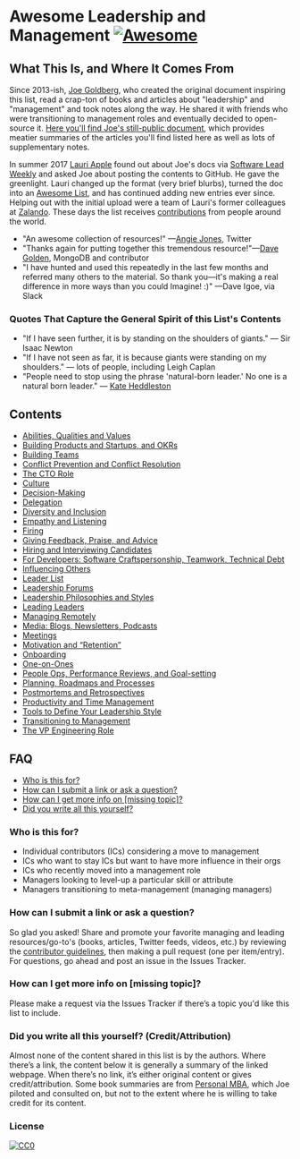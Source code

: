 # Awesome Leadership and Management [![Awesome](https://cdn.rawgit.com/sindresorhus/awesome/d7305f38d29fed78fa85652e3a63e154dd8e8829/media/badge.svg)](https://github.com/sindresorhus/awesome)

## What This Is, and Where It Comes From
Since 2013-ish, [Joe Goldberg](https://twitter.com/tenaciousjoe), who created the original document inspiring this list, read a crap-ton of books and articles about "leadership" and "management" and took notes along the way. He shared it with friends who were transitioning to management roles and eventually decided to open-source it. [Here you'll find Joe's still-public document](https://docs.google.com/document/d/1R1O0OEsQpZcBcLheRlomDrmR2tyEpdRNFnjbLALmbH4/edit#heading=h.loq53mbwc6ut), which provides meatier summaries of the articles you'll find listed here as well as lots of supplementary notes.

In summer 2017 [Lauri Apple](https://twitter.com/lauri_apple) found out about Joe's docs via [Software Lead Weekly](http://softwareleadweekly.com/) and asked Joe about posting the contents to GitHub. He gave the greenlight. Lauri changed up the format (very brief blurbs), turned the doc into an [Awesome List](https://github.com/sindresorhus/awesome), and has continued adding new entries ever since. Helping out with the initial upload were a team of Lauri's former colleagues at [Zalando](https://jobs.zalando.com/tech/). These days the list receives [contributions](CONTRIBUTING.md) from people around the world.

- "An awesome collection of resources!" —[Angie Jones](https://twitter.com/techgirl1908/status/888771075294642178), Twitter
- "Thanks again for putting together this tremendous resource!"—[Dave Golden](https://twitter.com/xdg), MongoDB and contributor
- "I have hunted and used this repeatedly in the last few months and referred many others to the material. So thank you—it's making a real difference in more ways than you could Imagine! :)" —Dave Igoe, via Slack

### Quotes That Capture the General Spirit of this List's Contents
- "If I have seen further, it is by standing on the shoulders of giants." — Sir Isaac Newton
- "If I have not seen as far, it is because giants were standing on my shoulders." — lots of people, including Leigh Caplan
- "People need to stop using the phrase 'natural-born leader.' No one is a natural born leader." — [Kate Heddleston](https://twitter.com/heddle317) 

## Contents
- [Abilities, Qualities and Values](Abilities-Qualities-Values.md)
- [Building Products and Startups, and OKRs](Building-Products-and-Startups-OKRs.md)
- [Building Teams](Building-Teams.md)
- [Conflict Prevention and Conflict Resolution](Conflict-Prevention-Resolution.md)
- [The CTO Role](The-CTO-role.md)
- [Culture](Culture.md)
- [Decision-Making](Decision-Making.md)
- [Delegation](Delegation.md)
- [Diversity and Inclusion](Diversity-and-Inclusion.md)
- [Empathy and Listening](Empathy-and-Listening.md)
- [Firing](Firing.md)
- [Giving Feedback, Praise, and Advice](Giving-Feedback-Praise-and-Advice.md)
- [Hiring and Interviewing Candidates](Hiring-and-Interviewing.md)
- [For Developers: Software Craftspersonship, Teamwork, Technical Debt](For-Developers-Teamwork-TechDebt.md)
- [Influencing Others](Influencing-Others.md)
- [Leader List](Leader-List.md)
- [Leadership Forums](Leadership-Forums.md)
- [Leadership Philosophies and Styles](Leadership-Philosophies-and-Styles.md)
- [Leading Leaders](Leading-Leaders.md)
- [Managing Remotely](Managing-Remotely.md)
- [Media: Blogs, Newsletters, Podcasts](Media-Blogs-Newsletters-Podcasts.md)
- [Meetings](Meetings.md)
- [Motivation and “Retention”](/Motivation-Retention.md)
- [Onboarding](Onboarding.md)
- [One-on-Ones](One-on-Ones.md)
- [People Ops, Performance Reviews, and Goal-setting](People-Ops-Perf-Reviews-and-Goal-setting.md)
- [Planning, Roadmaps and Processes](Planning-roadmaps.md)
- [Postmortems and Retrospectives](Postmortems-Retrospectives.md)
- [Productivity and Time Management](Productivity-and-Time-Management.md)
- [Tools to Define Your Leadership Style](Tools-to-Define-Your-Leadership-Style.md)
- [Transitioning to Management](https://github.com/LappleApple/awesome-leading-and-managing/blob/master/Transitioning%20to%20Management.md)
- [The VP Engineering Role](The-VP-Engineering-Role.md)

## FAQ
- [Who is this for?](#who-is-this-for)
- [How can I submit a link or ask a question?](#how-can-i-submit-a-link-or-ask-a-question)
- [How can I get more info on [missing topic]?](#how-can-i-get-more-info-on-missing-topic)
- [Did you write all this yourself?](#did-you-write-all-this-yourself-creditattribution)

### Who is this for?
- Individual contributors (ICs) considering a move to management
- ICs who want to stay ICs but want to have more influence in their orgs
- ICs who recently moved into a management role
- Managers looking to level-up a particular skill or attribute
- Managers transitioning to meta-management (managing managers)

### How can I submit a link or ask a question?
So glad you asked! Share and promote your favorite managing and leading resources/go-to's (books, articles, Twitter feeds, videos, etc.) by reviewing the [contributor guidelines](CONTRIBUTING.md), then making a pull request (one per item/entry). For questions, go ahead and post an issue in the Issues Tracker. 

### How can I get more info on [missing topic]?
Please make a request via the Issues Tracker if there’s a topic you'd like this list to include.

### Did you write all this yourself? (Credit/Attribution)
Almost none of the content shared in this list is by the authors. Where there’s a link, the content below it is generally a summary of the linked webpage. When there’s no link, it’s either original content or gives credit/attribution. Some book summaries are from [Personal MBA](https://personalmba.com/), which Joe piloted and consulted on, but not to the extent where he is willing to take credit for its content.

### License

[![CC0](http://mirrors.creativecommons.org/presskit/buttons/88x31/svg/cc-zero.svg)](https://creativecommons.org/publicdomain/zero/1.0/)
